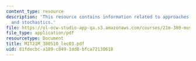 ```yaml
---
content_type: resource
description: 'This resource contains information related to approaches: distributions
  and stochastics.'
file: https://ol-ocw-studio-app-qa.s3.amazonaws.com/courses/21m-380-music-and-technology-algorithmic-and-generative-music-spring-2010/81fdecbca189c8491dd8bfca72130618_MIT21M_380S10_lec03.pdf
file_type: application/pdf
resourcetype: Document
title: MIT21M_380S10_lec03.pdf
uid: 81fdecbc-a189-c849-1dd8-bfca72130618
---
```

